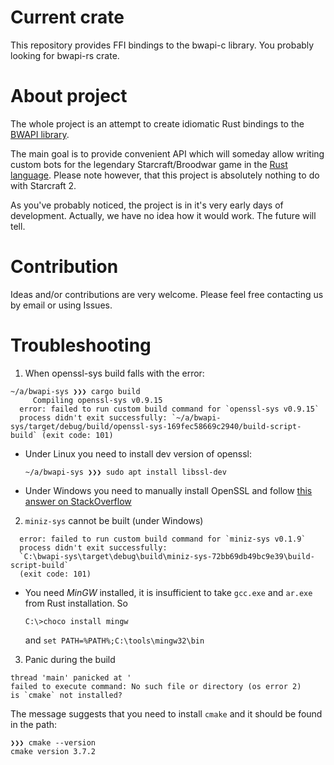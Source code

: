 # Current crate

This repository provides FFI bindings to the bwapi-c library. You probably looking for bwapi-rs crate.

# About project

The whole project is an attempt to create idiomatic Rust bindings to the [BWAPI library](http://bwapi.github.io/).

The main goal is to provide convenient API which will someday allow writing custom bots for the legendary Starcraft/Broodwar game in the [Rust language](https://www.rust-lang.org/). Please note however, that this project is absolutely nothing to do with Starcraft 2.

As you've probably noticed, the project is in it's very early days of development. Actually, we have no idea how it would work. The future will tell.

# Contribution

Ideas and/or contributions are very welcome. Please feel free contacting us by email or using Issues.

# Troubleshooting

1. When openssl-sys build falls with the error:
  ```
  ~/a/bwapi-sys ❯❯❯ cargo build
       Compiling openssl-sys v0.9.15
    error: failed to run custom build command for `openssl-sys v0.9.15`
    process didn't exit successfully: `~/a/bwapi-sys/target/debug/build/openssl-sys-169fec58669c2940/build-script-build` (exit code: 101)
  ```
  - Under Linux you need to install dev version of openssl:
    ```
    ~/a/bwapi-sys ❯❯❯ sudo apt install libssl-dev 
    ```
  - Under Windows you need to manually install OpenSSL and 
    follow [this answer on StackOverflow](https://stackoverflow.com/a/32208817/5066426)

2. `miniz-sys` cannot be built (under Windows)
  ```
    error: failed to run custom build command for `miniz-sys v0.1.9`
    process didn't exit successfully: 
    `C:\bwapi-sys\target\debug\build\miniz-sys-72bb69db49bc9e39\build-script-build`
    (exit code: 101)
  ```
  - You need _MinGW_ installed, it is insufficient 
    to take `gcc.exe` and `ar.exe` from Rust installation. So
    ```
    C:\>choco install mingw
    ```
    and `set PATH=%PATH%;C:\tools\mingw32\bin`

3. Panic during the build
  ```
  thread 'main' panicked at '
  failed to execute command: No such file or directory (os error 2)
  is `cmake` not installed?
  ```
  The message suggests that you need to install `cmake` and it 
  should be found in the path:
  ```
  ❯❯❯ cmake --version
  cmake version 3.7.2
  ```